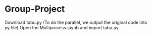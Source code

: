 # Group-Project

Download tabu.py (To do the parallel, we output the original code into py.file)
Open the Multiprocess.ipynb and import tabu.py

